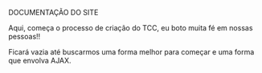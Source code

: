 DOCUMENTAÇÃO DO SITE


Aqui, começa o processo de criação do TCC, eu boto muita fé em nossas pessoas!!


Ficará vazia até buscarmos uma forma melhor para começar e uma forma que envolva AJAX.